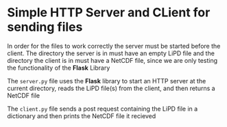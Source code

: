 # Simple HTTP Server and CLient for sending files

In order for the files to work correctly the server must be started before the client. The directory the server is in must have an empty LiPD file and the directory the client is in must have a NetCDF file, since we are only testing the functionality of the **Flask** Library 

The ```server.py``` file uses the **Flask** library to start an HTTP server at the current directory, reads the LiPD file(s) from the client, and then returns a NetCDF file

The ```client.py``` file sends a post request containing the LiPD file in a dictionary and then prints the NetCDF file it recieved
 
